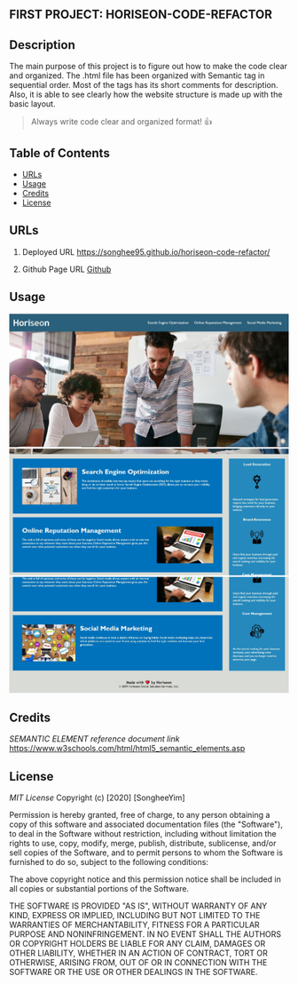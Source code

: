 ## FIRST PROJECT: HORISEON-CODE-REFACTOR 

## Description
The main purpose of this project is to figure out how to make the code clear and organized. The .html file has been organized with Semantic tag in sequential order. Most of the tags has its short comments for description.  
Also, it is able to see clearly how the website structure is made up with the basic layout. 
>Always write code clear and organized format! :+1:


## Table of Contents
* [URLs](#URLs)
* [Usage](#usage)
* [Credits](#credits)
* [License](#license)


## URLs
1. Deployed URL
    https://songhee95.github.io/horiseon-code-refactor/

2. Github Page URL
    [Github](https://github.com/Songhee95/horiseon-code-refactor)


## Usage
![GitHub Logo](./assets/images/Screenshot1.JPG)
![GitHub Logo](./assets/images/Screenshot2.JPG)
![GitHub Logo](./assets/images/Screenshot3.JPG)


## Credits 
*SEMANTIC ELEMENT reference document link*
    https://www.w3schools.com/html/html5_semantic_elements.asp


## License
*MIT License*
Copyright (c) [2020] [SongheeYim]

Permission is hereby granted, free of charge, to any person obtaining a copy
of this software and associated documentation files (the "Software"), to deal
in the Software without restriction, including without limitation the rights
to use, copy, modify, merge, publish, distribute, sublicense, and/or sell
copies of the Software, and to permit persons to whom the Software is
furnished to do so, subject to the following conditions:

The above copyright notice and this permission notice shall be included in all
copies or substantial portions of the Software.

THE SOFTWARE IS PROVIDED "AS IS", WITHOUT WARRANTY OF ANY KIND, EXPRESS OR
IMPLIED, INCLUDING BUT NOT LIMITED TO THE WARRANTIES OF MERCHANTABILITY,
FITNESS FOR A PARTICULAR PURPOSE AND NONINFRINGEMENT. IN NO EVENT SHALL THE
AUTHORS OR COPYRIGHT HOLDERS BE LIABLE FOR ANY CLAIM, DAMAGES OR OTHER
LIABILITY, WHETHER IN AN ACTION OF CONTRACT, TORT OR OTHERWISE, ARISING FROM,
OUT OF OR IN CONNECTION WITH THE SOFTWARE OR THE USE OR OTHER DEALINGS IN THE
SOFTWARE.




    